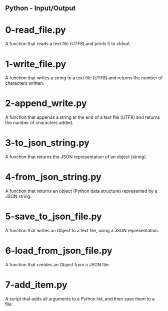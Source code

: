 ## Python - Input/Output
# 0-read_file.py
A function that reads a text file (UTF8) and prints it to stdout.
# 1-write_file.py
A function that writes a string to a text file (UTF8) and returns the number of characters written.
# 2-append_write.py
A function that appends a string at the end of a text file (UTF8) and returns the number of characters added.
# 3-to_json_string.py
A function that returns the JSON representation of an object (string).
# 4-from_json_string.py
A function that returns an object (Python data structure) represented by a JSON string.
# 5-save_to_json_file.py
A function that writes an Object to a text file, using a JSON representation.
# 6-load_from_json_file.py
A function that creates an Object from a JSON file.
# 7-add_item.py
A script that adds all arguments to a Python list, and then save them to a file.
